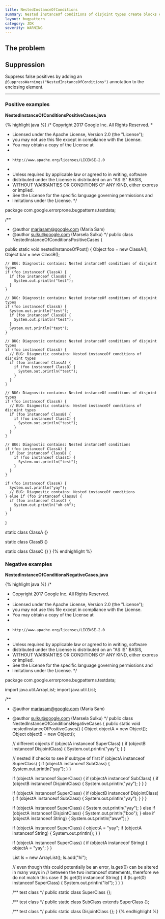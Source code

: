 ```yaml
---
title: NestedInstanceOfConditions
summary: Nested instanceOf conditions of disjoint types create blocks of code that never execute
layout: bugpattern
category: JDK
severity: WARNING
---
```


<!--
*** AUTO-GENERATED, DO NOT MODIFY ***
To make changes, edit the @BugPattern annotation or the explanation in docs/bugpattern.
-->

## The problem


## Suppression
Suppress false positives by adding an `@SuppressWarnings("NestedInstanceOfConditions")` annotation to the enclosing element.

----------

### Positive examples
__NestedInstanceOfConditionsPositiveCases.java__

{% highlight java %}
/* Copyright 2017 Google Inc. All Rights Reserved.
 *
 * Licensed under the Apache License, Version 2.0 (the "License");
 * you may not use this file except in compliance with the License.
 * You may obtain a copy of the License at
 *
 *     http://www.apache.org/licenses/LICENSE-2.0
 *
 * Unless required by applicable law or agreed to in writing, software
 * distributed under the License is distributed on an "AS IS" BASIS,
 * WITHOUT WARRANTIES OR CONDITIONS OF ANY KIND, either express or implied.
 * See the License for the specific language governing permissions and
 * limitations under the License.
 */

package com.google.errorprone.bugpatterns.testdata;

/**
 * @author mariasam@google.com (Maria Sam)
 * @author sulku@google.com (Marsela Sulku)
 */
public class NestedInstanceOfConditionsPositiveCases {

  public static void nestedInstanceOfPost() {
    Object foo = new ClassA();
    Object bar = new ClassB();

    // BUG: Diagnostic contains: Nested instanceOf conditions of disjoint types
    if (foo instanceof ClassA) {
      if (foo instanceof ClassB) {
        System.out.println("test");
      }
    }

    // BUG: Diagnostic contains: Nested instanceOf conditions of disjoint types
    if (foo instanceof ClassA) {
      System.out.println("test");
      if (foo instanceof ClassB) {
        System.out.println("test");
      }
      System.out.println("test");
    }

    // BUG: Diagnostic contains: Nested instanceOf conditions of disjoint types
    if (foo instanceof ClassA) {
      // BUG: Diagnostic contains: Nested instanceOf conditions of disjoint types
      if (foo instanceof ClassA) {
        if (foo instanceof ClassB) {
          System.out.println("test");
        }
      }
    }

    // BUG: Diagnostic contains: Nested instanceOf conditions of disjoint types
    if (foo instanceof ClassA) {
      // BUG: Diagnostic contains: Nested instanceOf conditions of disjoint types
      if (foo instanceof ClassB) {
        if (foo instanceof ClassC) {
          System.out.println("test");
        }
      }
    }

    // BUG: Diagnostic contains: Nested instanceOf conditions
    if (foo instanceof ClassA) {
      if (bar instanceof ClassB) {
        if (foo instanceof ClassC) {
          System.out.println("test");
        }
      }
    }

    if (foo instanceof ClassA) {
      System.out.println("yay");
      // BUG: Diagnostic contains: Nested instanceOf conditions
    } else if (foo instanceof ClassB) {
      if (foo instanceof ClassC) {
        System.out.println("uh oh");
      }
    }
  }

  static class ClassA {}

  static class ClassB {}

  static class ClassC {}
}
{% endhighlight %}

### Negative examples
__NestedInstanceOfConditionsNegativeCases.java__

{% highlight java %}
/*
 * Copyright 2017 Google Inc. All Rights Reserved.
 *
 * Licensed under the Apache License, Version 2.0 (the "License");
 * you may not use this file except in compliance with the License.
 * You may obtain a copy of the License at
 *
 *     http://www.apache.org/licenses/LICENSE-2.0
 *
 * Unless required by applicable law or agreed to in writing, software
 * distributed under the License is distributed on an "AS IS" BASIS,
 * WITHOUT WARRANTIES OR CONDITIONS OF ANY KIND, either express or implied.
 * See the License for the specific language governing permissions and
 * limitations under the License.
 */

package com.google.errorprone.bugpatterns.testdata;

import java.util.ArrayList;
import java.util.List;

/**
 * @author mariasam@google.com (Maria Sam)
 * @author sulku@google.com (Marsela Sulku)
 */
public class NestedInstanceOfConditionsNegativeCases {
  public static void nestedInstanceOfPositiveCases() {
    Object objectA = new Object();
    Object objectB = new Object();

    // different objects
    if (objectA instanceof SuperClass) {
      if (objectB instanceof DisjointClass) {
        System.out.println("yay");
      }
    }

    // nested if checks to see if subtype of first
    if (objectA instanceof SuperClass) {
      if (objectA instanceof SubClass) {
        System.out.println("yay");
      }
    }

    if (objectA instanceof SuperClass) {
      if (objectA instanceof SubClass) {
        if (objectB instanceof DisjointClass) {
          System.out.println("yay");
        }
      }
    }

    if (objectA instanceof SuperClass) {
      if (objectB instanceof DisjointClass) {
        if (objectA instanceof SubClass) {
          System.out.println("yay");
        }
      }
    }

    if (objectA instanceof SuperClass) {
      System.out.println("yay");
    } else if (objectA instanceof DisjointClass) {
      System.out.println("boo");
    } else if (objectA instanceof String) {
      System.out.println("aww");
    }

    if (objectA instanceof SuperClass) {
      objectA = "yay";
      if (objectA instanceof String) {
        System.out.println();
      }
    }

    if (objectA instanceof SuperClass) {
      if (objectA instanceof String) {
        objectA = "yay";
      }
    }

    List<Object> ls = new ArrayList<Object>();
    ls.add("hi");

    // even though this could potentially be an error, ls.get(0) can be altered in many ways in
    // between the two instanceof statements, therefore we do not match this case
    if (ls.get(0) instanceof String) {
      if (ls.get(0) instanceof SuperClass) {
        System.out.println("lol");
      }
    }
  }

  /** test class */
  public static class SuperClass {};

  /** test class */
  public static class SubClass extends SuperClass {};

  /** test class */
  public static class DisjointClass {};
}
{% endhighlight %}

